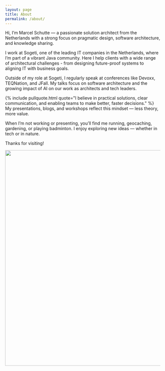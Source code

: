 ```yaml
---
layout: page
title: About
permalink: /about/
---
```


Hi, I’m Marcel Schutte — a passionate solution architect from the Netherlands with a strong focus on pragmatic design, software architecture, and knowledge sharing.

I work at Sogeti, one of the leading IT companies in the Netherlands, where I’m part of a vibrant Java community. Here I help clients with a wide range of architectural challenges - from designing future-proof systems to aligning IT with business goals.

Outside of my role at Sogeti, I regularly speak at conferences like Devoxx, TEQNation, and JFall. My talks focus on software architecture and the growing impact of AI on our work as architects and tech leaders.

{% include pullquote.html quote="I believe in practical solutions, clear communication, and enabling teams to make better, faster decisions." %} My presentations, blogs, and workshops reflect this mindset — less theory, more value.

When I’m not working or presenting, you’ll find me running, geocaching, gardening, or playing badminton. I enjoy exploring new ideas — whether in tech or in nature.

Thanks for visiting!


<img src="{{ site.baseurl }}/images/me.jpg" style="width: 700px;"/>

